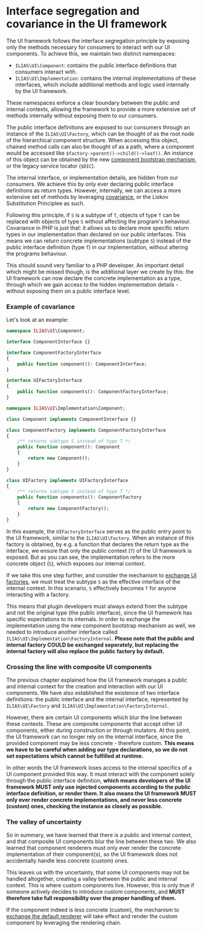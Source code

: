 # Interface segregation and covariance in the UI framework

The UI framework follows the interface segregation principle by exposing only the methods necessary for consumers to
interact with our UI components. To achieve this, we maintain two distinct namespaces:

- `ILIAS\UI\Component`: contains the public interface definitions that consumers interact with.
- `ILIAS\UI\Implementation`: contains the internal implementations of these interfaces, which include
  additional methods and logic used internally by the UI framework.

These namespaces enforce a clear boundary between the public and internal contexts, allowing the framework to provide a
more extensive set of methods internally without exposing them to our consumers.

The public interface definitions are exposed to our consumers through an instance of the `ILIAS\UI\Factory`, which can
be thought of as the root node of the hierarchical component structure. When accessing this object, chained method calls
can also be thought of as a path, where a component would be accessed like `$factory->parent()->child()->leaf()`. An
instance of this object can be obtained by the new
[component bootstrap mechanism](../../../../docs/development/components-and-directories.md), or the legacy service
locator (`$DIC`).

The internal interface, or implementation details, are hidden from our consumers. We achieve this by only ever declaring
public interface definitions as return types. However, internally, we can access a more extensive set of methods by
leveraging [covariance](https://www.php.net/manual/en/language.oop5.variance.php#language.oop5.variance.covariance), or
the Liskov Substitution Principlee as such.

Following this principle, if `S` is a subtype of `T`, objects of type `T` can be replaced with objects of type `S`
without affecting the program's behaviour. Covariance in PHP is just that: it allows us to declare more specific return
types in our implementation than declared on our public interfaces. This means we can return concrete implementations
(subtype `S`) instead of the public interface definition (type `T`) in our implementation, without altering the programs
behaviour.

This should sound very familiar to a PHP developer. An important detail which might be missed though, is the additional
layer we create by this: the UI framework can now declare the concrete implementation as a type, through which we gain
access to the hidden implementation details - without exposing them on a public interface level.

### Example of covariance

Let's look at an example:

```php
namespace ILIAS\UI\Component;

interface ComponentInterface {}

interface ComponentFactoryInterface
{
    public function component(): ComponentInterface;
}

interface UIFactoryInterface
{
    public function components(): ComponentFactoryInterface;
}
```

```php
namespace ILIAS\UI\Implementation\Component;

class Component implements ComponentInterface {}

class ComponentFactory implements ComponentFactoryInterface
{
    /** returns subtype S instead of type T */
    public function component(): Component
    {
        return new Component();
    }
}

class UIFactory implements UIFactoryInterface
{
    /** returns subtype S instead of type T */
    public function components(): ComponentFactory
    {
        return new ComponentFactory();
    }
}
```

In this example, the `UIFactoryInterface` serves as the public entry point to the UI framework, similar to the
`ILIAS\UI\Factory`. When an instance of this factory is obtained, by e.g. a function that declares the return type as
the interface, we ensure that only the public context (`T`) of the UI framework is exposed. But as you can see, the
implementation refers to the more concrete object (`S`), which exposes our internal context.

If we take this one step further, and consider the mechanism to
[exchange UI factories](../../../../docs/development/ui-plugin-manipulations.md#uifactory-manipulations), we must treat
the subtype `S` as the effective interface of the internal context. In this scenario, `S` effectively becomes `T` for
anyone interacting with a factory.

This means that plugin developers must always extend from the subtype and not the original type (the public interface),
since the UI framework has specific expectations to its internals. In order to exchange the implementation using the new
component bootstrap mechanism as well, we needed to introduce another interface called
`ILIAS\UI\Implementation\FactoryInternal`. **Please note that the public and internal factory COULD be exchanged
seperately, but replacing the internal factory will also replace the public factory by default.**

### Crossing the line with composite UI components

The previous chapter explained how the UI framework manages a public and internal context for the creation and
interaction with our UI components. We have also established the existence of two interface definitions: the public
interface and the internal interface, represented by `ILIAS\UI\Factory` and `ILIAS\UI\Implementation\FactoryInternal`.

However, there are certain UI components which blur the line between these contexts. These are composite components that
accept other UI components, either during construction or through mutators. At this point, the UI framework can no
longer rely on the internal interface, since the provided component may be less concrete - therefore custom. **This
means we have to be careful when adding our type declarations, so we do not set expectations which cannot be fulfilled
at runtime.**

In other words the UI framework loses access to the internal specifics of a UI component provided this way. It must
interact with the component solely through the public interface definition, **which means developers of the UI framework
MUST only use injected components according to the public interface definition, or render them. It also means the UI
framework MUST only ever render concrete implementations, and never less concrete (custom) ones, checking the instance
as closely as possible.**

### The valley of uncertainty

So in summary, we have learned that there is a public and internal context, and that composite UI components blur the
line between these two. We also learned that component renderers must only ever render the concrete implementation of
their component(s), so the UI framework does not accidentally handle less concrete (custom) ones.

This leaves us with the uncertainty, that some UI components may not be handled altogether, creating a valley between
the public and internal context. This is where custom components live. However, this is only true if someone actively
decides to introduce custom components, and **MUST therefore take full responsibility over the proper handling of
them.**

If the component indeed is less concrete (custom), the mechanism to
[exchange the default renderer](../../../../docs/development/ui-plugin-manipulations.md#uirenderer-manipulations) will
take effect and render the custom component by leveraging the rendering chain.
